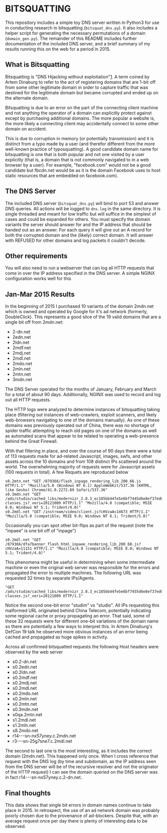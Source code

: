 BITSQUATTING
===========

This repository includes a simple toy DNS server written in Python3 for use in
conducting research in bitsquatting (`bitsquat_dns.py`). It also includes a
helper script for generating the necessary permutations of a domain
(`domain_gen.py`). The remainder of this README includes further documentation
of the included DNS server, and a brief summary of my results running this on
the web for a period in 2015.

What is Bitsquatting
-----------

Bitsquatting is "DNS Hijacking without
exploitation"[1](http://dinaburg.org/bitsquatting.html). A term coined by
Artem Dinaburg to refer to the act of registering domains that are 1-bit off
from some other legitimate domain in order to capture traffic that was destined
for the legitimate domain but became corrupted and ended up on the alternate domain.

Bitsquatting is due to an error on the part of the connecting client machine and not
anything the operator of a domain can explicitly protect against except by
purchasing additional domains. The more popular a website is, the more likely a
connecting client may accidentally connect to some other domain on accident. 

This is due to corruption in memory (or potentially transmission) and it is
distinct from a typo made by a user (and therefor different from the more
well-known practice of typosquatting). A good candidate domain name for
bitsquatting is one that is both popular and not one visited by a user
explicitly (that is, a domain that is not commonly navigated to in a web
browser by a user). For example, "facebook.com" would not be a good candidate
but fbcdn.net would be as it is the domain Facebook uses to host static
resources that are embedded on facebook.com).

The DNS Server
-----------

The included DNS server (`bitsquat_dns.py`) will bind to port 53 and answer DNS
queries. All actions will be logged to `dns.log` in the same directory. It is
single threaded and meant for low traffic but will suffice in the simplest of
cases and could be expanded for others. You must specify the domain variants
the server should answer for and the IP address that should be handed out as an
answer. For each query it will give out an A record for both the corrupted
domain and the (likely) correct domain. It will answer with REFUSED for other
domains and log packets it couldn't decode.


Other requirements
-----------

You will also need to run a webserver that can log all HTTP requests that come
in over the IP address specified in the DNS server. A simple NGINX
configuration works well for this

Jan-Mar 2015 Results
-----------

In the beginning of 2015 I purchased 10 variants of the domain 2mdn.net which
is owned and operated by Google for it's ad network (formerly, DoubleClick).
This represents a good slice of the 19 valid domains that are a single bit off
from 2mdn.net:

 * 2-dn.net
 * 2edn.net
 * 2ldn.net
 * 2mdf.net
 * 2mdj.net
 * 2mdl.net
 * 2mdo.net
 * 2mln.net
 * 2mtn.net
 * 3mdn.net

The DNS Server operated for the months of January, February and March for a
total of about 90 days. Additionally, NGINX was used to record and log out all
HTTP requests.

The HTTP logs were analyzed to determine instances of bitsquatting taking place
(filtering out instances of web-crawlers, exploit scanners, and likely
web-browsers navigating to one of the domains manually).  As one of these
domains was previously operated out of China, there was no shortage of spider
traffic attempting to reach old pages on one of the domains as well as
automated scans that appear to be related to operating a web-presence behind
the Great Firewall.

With that filtering in place, and over the course of 90 days there were a total
of 113 requests made for ad-related Javascript, images, swfs, and other assets
across the 10 domains and from 108 distinct IPs scattered around the world. The
overwhelming majority of requests were for Javascript assets (100 requests in
total). A few Requets are reproduced below

```
s0.2mtn.net "GET /879366/flash_inpage_rendering_lib_200_66.js HTTP/1.1" "Mozilla/5.0 (Windows NT 6.1) AppleWebKit/537.36 (KHTML, like Gesko) Chrome/41.0.2272.89 Safari/537.36"
s0.3mdn.net "GET /ads/studio/cached_libs/modernizr_2.8.3_ec185bb44fe5e6bf7445d6e8ef37ed0e_no-classes.js?_veri=20121009 HTTP/1.1" "Mozilla/4.0 (compatible; MSIE 8.0; Windows NT 5.1; Trident/4.0)"
s0.2mdl.net "GET /instream/video/client.js?cHVzaA=14673 HTTP/1.1" "Mozilla/5.0 (compatible; MSIE 9.0; Windows NT 6.1; Trident/5.0)"
```

Occasionally you can spot other bit-flips as part of the request (note the
"inpaee" is one bit off of "inpage")

```
s0.2mdl.net "GET /879366/dfa7banner_flash_html_inpaee_rendering_lib_200_68.js?cHVzaA=11151 HTTP/1.1" "Mozilla/4.0 (compatible; MSIE 8.0; Windows NT 5.1; Trident/4.0)"
```

This phenomena might be useful in determining when some intermediate machine or
even the original web server was responsible for the errors and propagated the
error to multiple machines. The following URL was requested 32 times by
separate IPs/Agents.

```
"GET /ads/studim/cached_libs/modernizr_2.8.3_ec185bb44fe5e6bf7455d6e8ef37ed0e_no-classes.js?_veri=20121009 HTTP/1.1"
```

Notice the second one-bit error "studim" vs "studio". All IPs requesting this
malformed URL originated behind China Telecom, potentially indicating some
regional cache or proxy propagating an error. That said, some of these 32
requests were for different one-bit variations of the domain name so there are
potentially a few ways to interpret this. In Artem Dinaburg's DefCon 19 talk he
observed more obvious instances of an error being cached and propagated as huge
spikes in activity.

Across all confirmed bitsquatted requests the following Host headers were
observed by the web server

* s0.2-dn.net
* s0.2edn.net
* s0.2ldn.net
* s0.2mdf.net
* s0.2mdj.net
* s0.2mdl.net
* s0.2mdo.net
* s0.2mln.net
* s0.2mtn.net
* s0.3mdn.net
* s0qa.2mtn.net
* s1.2mdl.net
* s1.2mln.net
* s8.2mdo.net
* r14---sn-nx57yney.c.2mdn.net
* r3---sn-25g7sne7.c.2mdl.net

The second to last one is the most interesting, as it includes the correct
domain (2mdn.net). This happened only once. When I cross reference that request
with the DNS log (by time and subdomain, as the IP address seen from the DNS
server will be of the recursive resolver and not the originator of the HTTP
request) I can see the domain queried on the DNS server was in fact
r14---sn-nx57yney.c.2-dn.net.

Final thoughts
------------

This data shows that single bit errors in domain names continue to take place
in 2015. In retrospect, the use of an ad network domain was probably poorly
chosen due to the provenance of ad-blockers. Despite that, with an average
request once per day there is plenty of interesting data to be observed.
